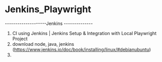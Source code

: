 # Jenkins_Playwright

--------------------Jenkins --------------
1. CI using Jenkins | Jenkins Setup & Integration with Local Playwright Project 
2. download node, java, jenkins (https://www.jenkins.io/doc/book/installing/linux/#debianubuntu)
3. 